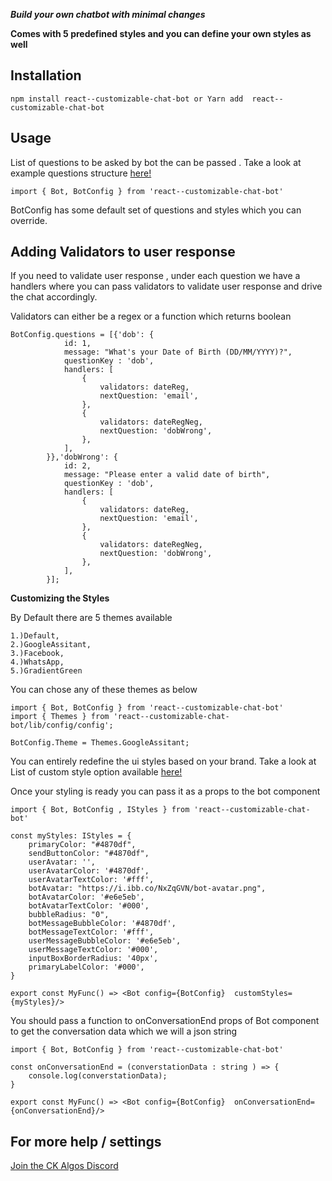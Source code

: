 **_Build your own chatbot with minimal changes_**

**Comes with 5 predefined styles and you can define your own styles as well**

## **Installation**

```
npm install react--customizable-chat-bot or Yarn add  react--customizable-chat-bot
```

## **Usage**

List of questions to be asked by bot the can be passed . Take a look at example questions structure [here!](https://github.com/ckalgos/react-chat-bot/blob/master/src/config/Question/Questionnare.ts)

```
import { Bot, BotConfig } from 'react--customizable-chat-bot'
```

BotConfig has some default set of questions and styles which you can override.

## **Adding Validators to user response**

If you need to validate user response , under each question we have a handlers where you can pass validators to validate user response and drive the chat accordingly.

Validators can either be a regex or a function which returns boolean

```
BotConfig.questions = [{'dob': {
            id: 1,
            message: "What's your Date of Birth (DD/MM/YYYY)?",
            questionKey : 'dob',
            handlers: [
                {
                    validators: dateReg,
                    nextQuestion: 'email',
                },
                {
                    validators: dateRegNeg,
                    nextQuestion: 'dobWrong',
                },
            ],
        }},'dobWrong': {
            id: 2,
            message: "Please enter a valid date of birth",
            questionKey : 'dob',
            handlers: [
                {
                    validators: dateReg,
                    nextQuestion: 'email',
                },
                {
                    validators: dateRegNeg,
                    nextQuestion: 'dobWrong',
                },
            ],
        }];
```

**Customizing the Styles**

By Default there are 5 themes available

    1.)Default,
    2.)GoogleAssitant,
    3.)Facebook,
    4.)WhatsApp,
    5.)GradientGreen

You can chose any of these themes as below

```
import { Bot, BotConfig } from 'react--customizable-chat-bot'
import { Themes } from 'react--customizable-chat-bot/lib/config/config';

BotConfig.Theme = Themes.GoogleAssitant;
```

You can entirely redefine the ui styles based on your brand.
Take a look at List of custom style option available [here!](https://github.com/ckalgos/react-chat-bot/blob/master/src/config/style.ts)

Once your styling is ready you can pass it as a props to the bot component

```
import { Bot, BotConfig , IStyles } from 'react--customizable-chat-bot'

const myStyles: IStyles = {
    primaryColor: "#4870df",
    sendButtonColor: "#4870df",
    userAvatar: '',
    userAvatarColor: '#4870df',
    userAvatarTextColor: '#fff',
    botAvatar: "https://i.ibb.co/NxZqGVN/bot-avatar.png",
    botAvatarColor: '#e6e5eb',
    botAvatarTextColor: '#000',
    bubbleRadius: "0",
    botMessageBubbleColor: '#4870df',
    botMessageTextColor: '#fff',
    userMessageBubbleColor: '#e6e5eb',
    userMessageTextColor: '#000',
    inputBoxBorderRadius: '40px',
    primaryLabelColor: '#000',
}

export const MyFunc() => <Bot config={BotConfig}  customStyles={myStyles}/>
```

You should pass a function to onConversationEnd props of Bot component to get the conversation data which we will a json string

```
import { Bot, BotConfig } from 'react--customizable-chat-bot'

const onConversationEnd = (converstationData : string ) => {
    console.log(converstationData);
}

export const MyFunc() => <Bot config={BotConfig}  onConversationEnd={onConversationEnd}/>
```

## For more help / settings

<a href="https://discord.gg/qkkW7KFxCV">Join the CK Algos Discord</a>
